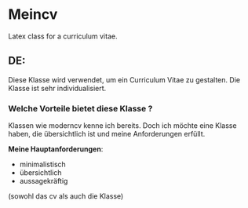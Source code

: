 # Meincv
Latex class for a curriculum vitae.

## DE:

Diese Klasse wird verwendet, um ein Curriculum Vitae zu gestalten. Die Klasse ist sehr individualisiert. 

### Welche Vorteile bietet diese Klasse ? 

Klassen wie moderncv kenne ich bereits. Doch ich möchte eine Klasse haben, die übersichtlich ist und meine Anforderungen erfüllt.

**Meine Hauptanforderungen**:

- minimalistisch
- übersichtlich
- aussagekräftig

(sowohl das cv als auch die Klasse)



